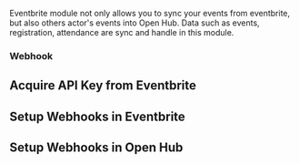 Eventbrite module not only allows you to sync your events from eventbrite, but also others actor's events into Open Hub. Data such as events, registration, attendance are sync and handle in this module.

### Webhook
## Acquire API Key from Eventbrite
## Setup Webhooks in Eventbrite
## Setup Webhooks in Open Hub